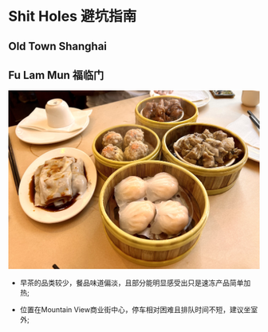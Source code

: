 # Shit Holes 避坑指南

## Old Town Shanghai

## Fu Lam Mun 福临门

![Picture of Exploration](PixFuLamMun/Normal_DimSum_Combination.jpeg)

- 早茶的品类较少，餐品味道偏淡，且部分能明显感受出只是速冻产品简单加热;

- 位置在Mountain View商业街中心，停车相对困难且排队时间不短，建议坐室外;

